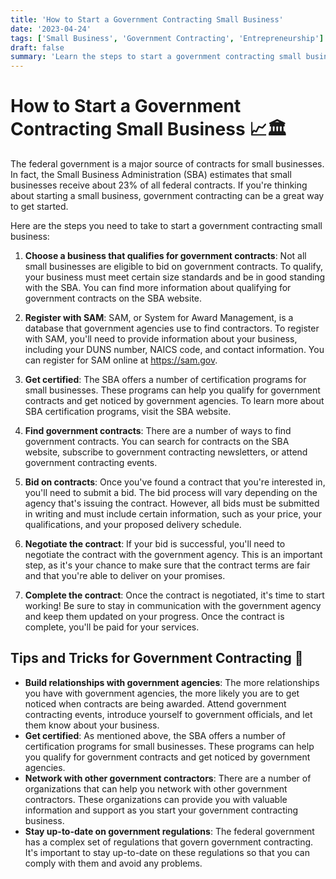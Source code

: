 ```yaml
---
title: 'How to Start a Government Contracting Small Business'
date: '2023-04-24'
tags: ['Small Business', 'Government Contracting', 'Entrepreneurship']
draft: false
summary: 'Learn the steps to start a government contracting small business and secure federal contracts to grow your venture. 📈🏛️'
---
```


# How to Start a Government Contracting Small Business 📈🏛️

The federal government is a major source of contracts for small businesses. In fact, the Small Business Administration (SBA) estimates that small businesses receive about 23% of all federal contracts. If you're thinking about starting a small business, government contracting can be a great way to get started.

Here are the steps you need to take to start a government contracting small business:

1. **Choose a business that qualifies for government contracts**: Not all small businesses are eligible to bid on government contracts. To qualify, your business must meet certain size standards and be in good standing with the SBA. You can find more information about qualifying for government contracts on the SBA website.

2. **Register with SAM**: SAM, or System for Award Management, is a database that government agencies use to find contractors. To register with SAM, you'll need to provide information about your business, including your DUNS number, NAICS code, and contact information. You can register for SAM online at https://sam.gov.

3. **Get certified**: The SBA offers a number of certification programs for small businesses. These programs can help you qualify for government contracts and get noticed by government agencies. To learn more about SBA certification programs, visit the SBA website.

4. **Find government contracts**: There are a number of ways to find government contracts. You can search for contracts on the SBA website, subscribe to government contracting newsletters, or attend government contracting events.

5. **Bid on contracts**: Once you've found a contract that you're interested in, you'll need to submit a bid. The bid process will vary depending on the agency that's issuing the contract. However, all bids must be submitted in writing and must include certain information, such as your price, your qualifications, and your proposed delivery schedule.

6. **Negotiate the contract**: If your bid is successful, you'll need to negotiate the contract with the government agency. This is an important step, as it's your chance to make sure that the contract terms are fair and that you're able to deliver on your promises.

7. **Complete the contract**: Once the contract is negotiated, it's time to start working! Be sure to stay in communication with the government agency and keep them updated on your progress. Once the contract is complete, you'll be paid for your services.

## Tips and Tricks for Government Contracting 🎯

- **Build relationships with government agencies**: The more relationships you have with government agencies, the more likely you are to get noticed when contracts are being awarded. Attend government contracting events, introduce yourself to government officials, and let them know about your business.
- **Get certified**: As mentioned above, the SBA offers a number of certification programs for small businesses. These programs can help you qualify for government contracts and get noticed by government agencies.
- **Network with other government contractors**: There are a number of organizations that can help you network with other government contractors. These organizations can provide you with valuable information and support as you start your government contracting business.
- **Stay up-to-date on government regulations**: The federal government has a complex set of regulations that govern government contracting. It's important to stay up-to-date on these regulations so that you can comply with them and avoid any problems.

